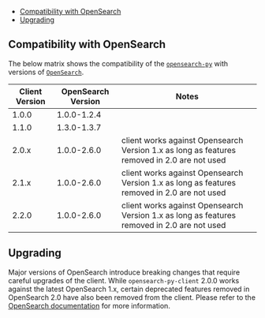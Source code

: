 - [Compatibility with OpenSearch](#compatibility-with-opensearch)
- [Upgrading](#upgrading)

## Compatibility with OpenSearch

The below matrix shows the compatibility of the [`opensearch-py`](https://pypi.org/project/opensearch-py/) with versions of [`OpenSearch`](https://opensearch.org/downloads.html#opensearch).

| Client Version | OpenSearch Version | Notes |
| --- | --- | --- |
| 1.0.0 | 1.0.0-1.2.4 | |
| 1.1.0 | 1.3.0-1.3.7 | |
| 2.0.x | 1.0.0-2.6.0 | client works against Opensearch Version 1.x as long as features removed in 2.0 are not used |
| 2.1.x | 1.0.0-2.6.0 | client works against Opensearch Version 1.x as long as features removed in 2.0 are not used |
| 2.2.0 | 1.0.0-2.6.0 | client works against Opensearch Version 1.x as long as features removed in 2.0 are not used |

## Upgrading

Major versions of OpenSearch introduce breaking changes that require careful upgrades of the client. While `opensearch-py-client` 2.0.0 works against the latest OpenSearch 1.x, certain deprecated features removed in OpenSearch 2.0 have also been removed from the client. Please refer to the [OpenSearch documentation](https://opensearch.org/docs/latest/clients/index/) for more information.
